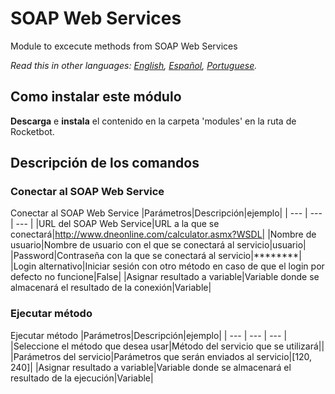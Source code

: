 # SOAP Web Services
  
Module to excecute methods from SOAP Web Services 

*Read this in other languages: [English](Manual_SOAPWebServices.md), [Español](Manual_SOAPWebServices.es.md), [Portuguese](Manual_SOAPWebServices.pr.md).*
  
## Como instalar este módulo
  
__Descarga__ e __instala__ el contenido en la carpeta 'modules' en la ruta de Rocketbot.  



## Descripción de los comandos

### Conectar al SOAP Web Service
  
Conectar al SOAP Web Service
|Parámetros|Descripción|ejemplo|
| --- | --- | --- |
|URL del SOAP Web Service|URL a la que se conectará|http://www.dneonline.com/calculator.asmx?WSDL|
|Nombre de usuario|Nombre de usuario con el que se conectará al servicio|usuario|
|Password|Contraseña con la que se conectará al servicio|********|
|Login alternativo|Iniciar sesión con otro método en caso de que el login por defecto no funcione|False|
|Asignar resultado a variable|Variable donde se almacenará el resultado de la conexión|Variable|

### Ejecutar método
  
Ejecutar método
|Parámetros|Descripción|ejemplo|
| --- | --- | --- |
|Seleccione el método que desea usar|Método del servicio que se utilizará||
|Parámetros del servicio|Parámetros que serán enviados al servicio|[120, 240]|
|Asignar resultado a variable|Variable donde se almacenará el resultado de la ejecución|Variable|
